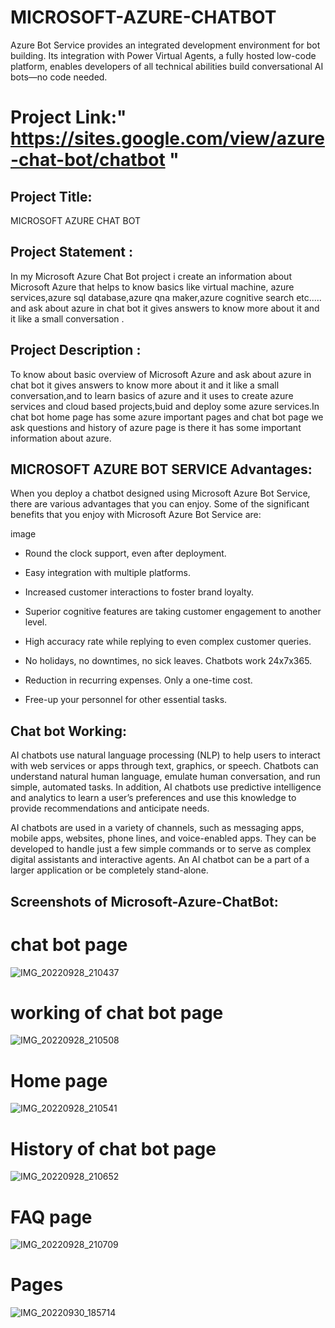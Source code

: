 # MICROSOFT-AZURE-CHATBOT 
Azure Bot Service provides an integrated development environment for bot building. Its integration with Power Virtual Agents, a fully hosted low-code platform, enables developers of all technical abilities build conversational AI bots—no code needed.
# Project Link:" https://sites.google.com/view/azure-chat-bot/chatbot "
## Project Title:
MICROSOFT AZURE CHAT BOT 
## Project Statement :
In my Microsoft Azure Chat Bot project i create an information about Microsoft Azure that helps to know basics like virtual machine, azure services,azure sql database,azure qna maker,azure cognitive search etc..... and ask about azure in chat bot it gives answers to know more about it and it like a small conversation .
## Project Description :
To know about basic overview of Microsoft Azure and ask about azure in chat bot it gives answers to know more about it and it like a small conversation,and to learn basics of azure and it uses to create azure services and cloud based projects,buid and deploy some azure services.In chat bot home page has some azure important pages and chat bot page we ask questions and history of azure page is there it has some important information about azure.
## MICROSOFT AZURE BOT SERVICE Advantages:

When you deploy a chatbot designed using Microsoft Azure Bot Service, there are various advantages that you can enjoy. Some of the significant benefits that you enjoy with Microsoft Azure Bot Service are:

image
- Round the clock support, even after deployment.

- Easy integration with multiple platforms.

- Increased customer interactions to foster brand loyalty.

- Superior cognitive features are taking customer engagement to another level.

- High accuracy rate while replying to even complex customer queries.

- No holidays, no downtimes, no sick leaves. Chatbots work 24x7x365.


- Reduction in recurring expenses. Only a one-time cost.

- Free-up your personnel for other essential tasks.
## Chat bot Working:
AI chatbots use natural language processing (NLP) to help users to interact with web services or apps through text, graphics, or speech. Chatbots can understand natural human language, emulate human conversation, and run simple, automated tasks. In addition, AI chatbots use predictive intelligence and analytics to learn a user’s preferences and use this knowledge to provide recommendations and anticipate needs.

AI chatbots are used in a variety of channels, such as messaging apps, mobile apps, websites, phone lines, and voice-enabled apps. They can be developed to handle just a few simple commands or to serve as complex digital assistants and interactive agents. An AI chatbot can be a part of a larger application or be completely stand-alone.
## Screenshots of Microsoft-Azure-ChatBot:
# chat bot page

![IMG_20220928_210437](https://user-images.githubusercontent.com/110703565/193277023-21d58bcb-06e5-4479-ae2e-e21787fbcf16.jpg)
# working of chat bot page
![IMG_20220928_210508](https://user-images.githubusercontent.com/110703565/193277331-4adbf4bd-2318-4e2b-9d4c-842f64f9e0b5.jpg)
# Home page
![IMG_20220928_210541](https://user-images.githubusercontent.com/110703565/193278154-641c6fd1-bb57-4c24-a5ff-5c682cb00a91.jpg)
# History of chat bot page 
![IMG_20220928_210652](https://user-images.githubusercontent.com/110703565/193278461-a80f962b-95ee-46cb-98c2-74678c3041a1.jpg)
# FAQ page 
![IMG_20220928_210709](https://user-images.githubusercontent.com/110703565/193278854-8a809c96-86ad-44c6-b18d-1c836698e20b.jpg)

# Pages 
![IMG_20220930_185714](https://user-images.githubusercontent.com/110703565/193280041-399e4c97-b241-46c3-ae17-a704819e63b0.jpg)











  






